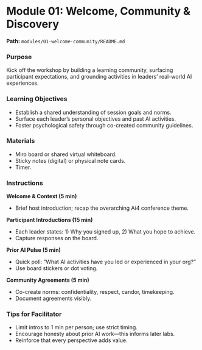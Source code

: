 # Module 01: Welcome, Community & Discovery

**Path:** `modules/01-welcome-community/README.md`

### Purpose

Kick off the workshop by building a learning community, surfacing participant expectations, and grounding activities in leaders’ real-world AI experiences.

### Learning Objectives

*   Establish a shared understanding of session goals and norms.
*   Surface each leader’s personal objectives and past AI activities.
*   Foster psychological safety through co-created community guidelines.

### Materials

*   Miro board or shared virtual whiteboard.
*   Sticky notes (digital) or physical note cards.
*   Timer.

### Instructions

**Welcome & Context (5 min)**

*   Brief host introduction; recap the overarching Ai4 conference theme.

**Participant Introductions (15 min)**

*   Each leader states: 1) Why you signed up, 2) What you hope to achieve.
*   Capture responses on the board.

**Prior AI Pulse (5 min)**

*   Quick poll: “What AI activities have you led or experienced in your org?”
*   Use board stickers or dot voting.

**Community Agreements (5 min)**

*   Co-create norms: confidentiality, respect, candor, timekeeping.
*   Document agreements visibly.

### Tips for Facilitator

*   Limit intros to 1 min per person; use strict timing.
*   Encourage honesty about prior AI work—this informs later labs.
*   Reinforce that every perspective adds value.
